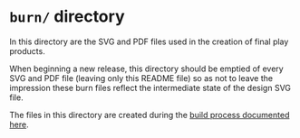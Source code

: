 # `burn/` directory

In this directory are the SVG and PDF files used in the creation of final play products.

When beginning a new release, this directory should be emptied of every SVG and PDF file (leaving only this README file) so as not to leave the impression these burn files reflect the intermediate state of the design SVG file.

The files in this directory are created during the [build process documented here](../build/README.md).